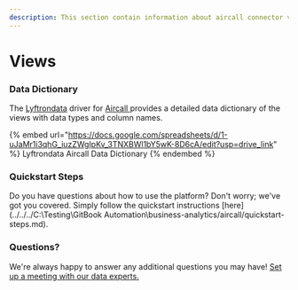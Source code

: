 ```yaml
---
description: This section contain information about aircall connector views information
---
```


# Views

### Data Dictionary

The [Lyftrondata](https://www.lyftrondata.com/) driver for [Aircall](https://www.lyftrondata.com/integration/business-analytics/linkedin-plugin//)[ ](https://www.lyftrondata.com/integration/aircall/)provides a detailed data dictionary of the views with data types and column names.

{% embed url="https://docs.google.com/spreadsheets/d/1-uJaMr1i3qhG_iuzZWgIpKv_3TNXBWl1bY5wK-8D6cA/edit?usp=drive_link" %}
Lyftrondata Aircall Data Dictionary
{% endembed %}

### Quickstart Steps

Do you have questions about how to use the platform? Don't worry; we've got you covered. Simply follow the quickstart instructions [here](../../../C:\Testing\GitBook Automation\business-analytics/aircall/quickstart-steps.md).

### Questions? <a href="#questions" id="questions"></a>

We're always happy to answer any additional questions you may have! [Set up a meeting with our data experts.](https://www.lyftrondata.com/book-a-meeting/)



